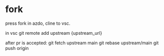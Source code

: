# fork
press fork in azdo, cline to vsc.

in vsc
git remote add upstream {upstream_url}

after pr is accepted:
git fetch upstream main
git rebase upstream/main
git push origin